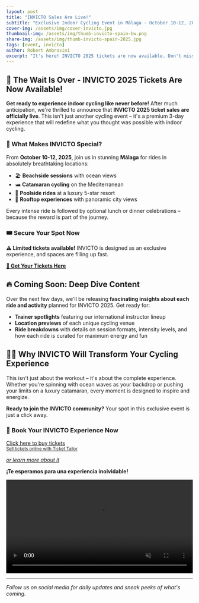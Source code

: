 ```yaml
---
layout: post
title: "INVICTO Sales Are Live!"
subtitle: "Exclusive Indoor Cycling Event in Málaga - October 10-12, 2025"
cover-img: /assets/img/cover-invicto.jpg
thumbnail-img: /assets/img/thumb-invicto-spain-bw.png
share-img: /assets/img/thumb-invicto-spain-2025.jpg
tags: [event, invicto]
author: Robert Ambrosini
excerpt: "It's here! INVICTO 2025 tickets are now available. Don't miss this exclusive 3-day indoor cycling experience in stunning Málaga locations."
---
```


## 🎉 The Wait Is Over - INVICTO 2025 Tickets Are Now Available!

**Get ready to experience indoor cycling like never before!** After much anticipation, we're thrilled to announce that **INVICTO 2025 ticket sales are officially live**. This isn't just another cycling event – it's a premium 3-day experience that will redefine what you thought was possible with indoor cycling.

### 🌟 What Makes INVICTO Special?

From **October 10-12, 2025**, join us in stunning **Málaga** for rides in absolutely breathtaking locations:
- 🏖️ **Beachside sessions** with ocean views
- 🛥️ **Catamaran cycling** on the Mediterranean  
- 🏨 **Poolside rides** at a luxury 5-star resort
- 🌅 **Rooftop experiences** with panoramic city views

Every intense ride is followed by optional lunch or dinner celebrations – because the reward is part of the journey.

### 🎟️ Secure Your Spot Now

**⚠️ Limited tickets available!** INVICTO is designed as an exclusive experience, and spaces are filling up fast.

**[🎫 Get Your Tickets Here](/p/eventos/invicto-2025)**

## 🔥 Coming Soon: Deep Dive Content

Over the next few days, we'll be releasing **fascinating insights about each ride and activity** planned for INVICTO 2025. Get ready for:

- **Trainer spotlights** featuring our international instructor lineup
- **Location previews** of each unique cycling venue
- **Ride breakdowns** with details on session formats, intensity levels, and how each ride is curated for maximum energy and fun

## 🚴‍♀️ Why INVICTO Will Transform Your Cycling Experience

This isn't just about the workout – it's about the complete experience. Whether you're spinning with ocean waves as your backdrop or pushing your limits on a luxury catamaran, every moment is designed to inspire and energize.

**Ready to join the INVICTO community?** Your spot in this exclusive event is just a click away.

### 🎫 Book Your INVICTO Experience Now
<!-- Ticket Tailor: All events (https://app.tickettailor.com/widget-embed-codes) -->
<div class="tt-widget"><div class="tt-widget-fallback"><p><a href="https://www.tickettailor.com/all-tickets/sporti/?ref=website_widget&show_search_filter=true&show_date_filter=true&show_sort=true" target="_blank">Click here to buy tickets</a><br /><small><a href="https://www.tickettailor.com?rf=wdg_252091" class="tt-widget-powered">Sell tickets online with Ticket Tailor</a></small></p></div><script src="https://cdn.tickettailor.com/js/widgets/min/widget.js" data-url="https://www.tickettailor.com/all-tickets/sporti/?ref=website_widget&show_search_filter=true&show_date_filter=true&show_sort=true" data-type="inline" data-inline-minimal="false" data-inline-show-logo="false" data-inline-bg-fill="true" data-inline-inherit-ref-from-url-param="" data-inline-ref="website_widget"></script></div>

_[or learn more about it](/p/eventos/invicto-2025)_

**¡Te esperamos para una experiencia inolvidable!**

<div style="position: relative;">
  <video autoplay loop muted playsinline controls style="text-align: center; width:100%;">
    <source src="{{ '/assets/vid/invicto-trailer-1.mp4' | relative_url }}" type="video/mp4">
    Your browser does not support the video tag.
  </video>
</div>

---

_Follow us on social media for daily updates and sneak peeks of what's coming._
